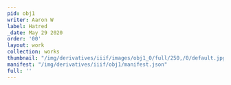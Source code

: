 ```yaml
---
pid: obj1
writer: Aaron W
label: Hatred
_date: May 29 2020
order: '00'
layout: work
collection: works
thumbnail: "/img/derivatives/iiif/images/obj1_0/full/250,/0/default.jpg"
manifest: "/img/derivatives/iiif/obj1/manifest.json"
full: ''
---
```

